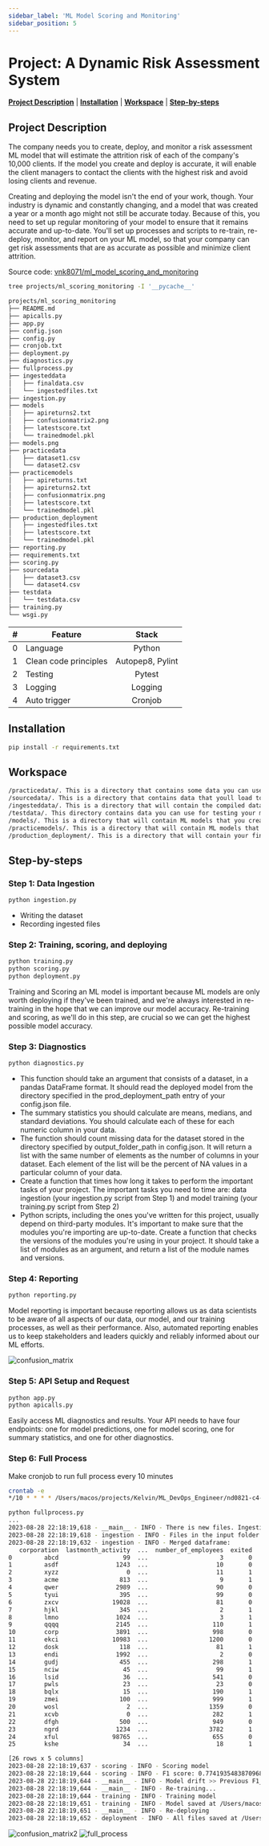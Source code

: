 ```yaml
---
sidebar_label: 'ML Model Scoring and Monitoring'
sidebar_position: 5
---
```


# Project: A Dynamic Risk Assessment System

[**Project Description**](#project-description) | [**Installation**](#installation) | [**Workspace**](#workspace) | [**Step-by-steps**](#step-by-steps)

## Project Description
The company needs you to create, deploy, and monitor a risk assessment ML model that will estimate the attrition risk of each of the company's 10,000 clients. If the model you create and deploy is accurate, it will enable the client managers to contact the clients with the highest risk and avoid losing clients and revenue.

Creating and deploying the model isn't the end of your work, though. Your industry is dynamic and constantly changing, and a model that was created a year or a month ago might not still be accurate today. Because of this, you need to set up regular monitoring of your model to ensure that it remains accurate and up-to-date. You'll set up processes and scripts to re-train, re-deploy, monitor, and report on your ML model, so that your company can get risk assessments that are as accurate as possible and minimize client attrition.

Source code: [vnk8071/ml_model_scoring_and_monitoring](https://github.com/vnk8071/machine-learning-in-production/tree/main/projects/ml_model_scoring_and_monitoring)

```bash
tree projects/ml_scoring_monitoring -I '__pycache__'

projects/ml_scoring_monitoring
├── README.md
├── apicalls.py
├── app.py
├── config.json
├── config.py
├── cronjob.txt
├── deployment.py
├── diagnostics.py
├── fullprocess.py
├── ingesteddata
│   ├── finaldata.csv
│   └── ingestedfiles.txt
├── ingestion.py
├── models
│   ├── apireturns2.txt
│   ├── confusionmatrix2.png
│   ├── latestscore.txt
│   └── trainedmodel.pkl
├── models.png
├── practicedata
│   ├── dataset1.csv
│   └── dataset2.csv
├── practicemodels
│   ├── apireturns.txt
│   ├── apireturns2.txt
│   ├── confusionmatrix.png
│   ├── latestscore.txt
│   └── trainedmodel.pkl
├── production_deployment
│   ├── ingestedfiles.txt
│   ├── latestscore.txt
│   └── trainedmodel.pkl
├── reporting.py
├── requirements.txt
├── scoring.py
├── sourcedata
│   ├── dataset3.csv
│   └── dataset4.csv
├── testdata
│   └── testdata.csv
├── training.py
└── wsgi.py
```

| # | Feature               | Stack             |
|:-:|-----------------------|:-----------------:|
| 0 | Language              | Python            |
| 1 | Clean code principles | Autopep8, Pylint  |
| 2 | Testing               | Pytest            |
| 3 | Logging               | Logging           |
| 4 | Auto trigger          | Cronjob           |

## Installation
```bash
pip install -r requirements.txt
```

## Workspace
```bash
/practicedata/. This is a directory that contains some data you can use for practice.
/sourcedata/. This is a directory that contains data that youll load to train your models.
/ingesteddata/. This is a directory that will contain the compiled datasets after your ingestion script.
/testdata/. This directory contains data you can use for testing your models.
/models/. This is a directory that will contain ML models that you create for production.
/practicemodels/. This is a directory that will contain ML models that you create as practice.
/production_deployment/. This is a directory that will contain your final, deployed models.
```

## Step-by-steps
### Step 1: Data Ingestion
```bash
python ingestion.py
```
- Writing the dataset
- Recording ingested files

### Step 2: Training, scoring, and deploying
```bash
python training.py
python scoring.py
python deployment.py
```
Training and Scoring an ML model is important because ML models are only worth deploying if they've been trained, and we're always interested in re-training in the hope that we can improve our model accuracy. Re-training and scoring, as we'll do in this step, are crucial so we can get the highest possible model accuracy.

### Step 3: Diagnostics
```bash
python diagnostics.py
```
- This function should take an argument that consists of a dataset, in a pandas DataFrame format. It should read the deployed model from the directory specified in the prod_deployment_path entry of your config.json file.
- The summary statistics you should calculate are means, medians, and standard deviations. You should calculate each of these for each numeric column in your data.
- The function should count missing data for the dataset stored in the directory specified by output_folder_path in config.json. It will return a list with the same number of elements as the number of columns in your dataset. Each element of the list will be the percent of NA values in a particular column of your data.
- Create a function that times how long it takes to perform the important tasks of your project. The important tasks you need to time are: data ingestion (your ingestion.py script from Step 1) and model training (your training.py script from Step 2)
- Python scripts, including the ones you've written for this project, usually depend on third-party modules. It's important to make sure that the modules you're importing are up-to-date. Create a function that checks the versions of the modules you're using in your project. It should take a list of modules as an argument, and return a list of the module names and versions.

### Step 4: Reporting
```bash
python reporting.py
```
Model reporting is important because reporting allows us as data scientists to be aware of all aspects of our data, our model, and our training processes, as well as their performance. Also, automated reporting enables us to keep stakeholders and leaders quickly and reliably informed about our ML efforts.

![confusion_matrix](../../projects/ml_model_scoring_and_monitoring/practicemodels/confusionmatrix.png)

### Step 5: API Setup and Request
```bash
python app.py
python apicalls.py
```
Easily access ML diagnostics and results. Your API needs to have four endpoints: one for model predictions, one for model scoring, one for summary statistics, and one for other diagnostics.

### Step 6: Full Process
Make cronjob to run full process every 10 minutes
```bash
crontab -e
*/10 * * * * /Users/macos/projects/Kelvin/ML_DevOps_Engineer/nd0821-c4-KhoiVN1/cronjob.txt
```

```bash
python fullprocess.py
...
2023-08-28 22:18:19,618 - __main__ - INFO - There is new files. Ingesting new files...
2023-08-28 22:18:19,618 - ingestion - INFO - Files in the input folder: ['dataset4.csv', 'dataset3.csv']
2023-08-28 22:18:19,632 - ingestion - INFO - Merged dataframe:
   corporation  lastmonth_activity  ...  number_of_employees  exited
0         abcd                  99  ...                    3       0
1         asdf                1243  ...                   10       0
2         xyzz                   0  ...                   11       1
3         acme                 813  ...                    9       1
4         qwer                2989  ...                   90       0
5         tyui                 395  ...                   99       0
6         zxcv               19028  ...                   81       0
7         hjkl                 345  ...                    2       1
8         lmno                1024  ...                    3       1
9         qqqq                2145  ...                  110       1
10        corp                3891  ...                  998       0
11        ekci               10983  ...                 1200       0
12        dosk                 118  ...                   81       1
13        endi                1992  ...                    2       0
14        gudj                 455  ...                  298       1
15        nciw                  45  ...                   99       1
16        lsid                  36  ...                  541       0
17        pwls                  23  ...                   23       0
18        bqlx                  15  ...                  190       1
19        zmei                 100  ...                  999       1
20        wosl                   2  ...                 1359       0
21        xcvb                   0  ...                  282       1
22        dfgh                 500  ...                  949       0
23        ngrd                1234  ...                 3782       1
24        xful               98765  ...                  655       0
25        kshe                  34  ...                   18       1

[26 rows x 5 columns]
2023-08-28 22:18:19,637 - scoring - INFO - Scoring model
2023-08-28 22:18:19,644 - scoring - INFO - F1 score: 0.7741935483870968
2023-08-28 22:18:19,644 - __main__ - INFO - Model drift >> Previous F1_score 0.7499999999999999 != New F1_score 0.7741935483870968
2023-08-28 22:18:19,644 - __main__ - INFO - Re-training...
2023-08-28 22:18:19,644 - training - INFO - Training model
2023-08-28 22:18:19,651 - training - INFO - Model saved at /Users/macos/projects/Kelvin/ML_DevOps_Engineer/nd0821-c4-KhoiVN1/models/trainedmodel.pkl
2023-08-28 22:18:19,651 - __main__ - INFO - Re-deploying
2023-08-28 22:18:19,652 - deployment - INFO - All files saved at /Users/macos/projects/Kelvin/ML_DevOps_Engineer/nd0821-c4-KhoiVN1/production_deployment
```
![confusion_matrix2](../../projects/ml_model_scoring_and_monitoring/models/confusionmatrix2.png)
![full_process](https://video.udacity-data.com/topher/2021/March/603d1ba7_fullprocess/fullprocess.jpg)
